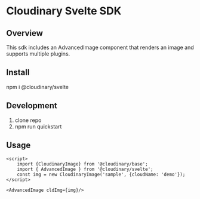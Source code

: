 # Cloudinary Svelte SDK

## Overview
This sdk includes an AdvancedImage component that renders an image and supports multiple plugins.

## Install
npm i @cloudinary/svelte

## Development
1. clone repo
2. npm run quickstart

## Usage

```sveltehtml
<script>
    import {CloudinaryImage} from '@cloudinary/base';
    import { AdvancedImage } from '@cloudinary/svelte';
    const img = new CloudinaryImage('sample', {cloudName: 'demo'});
</script>

<AdvancedImage cldImg={img}/>
```

